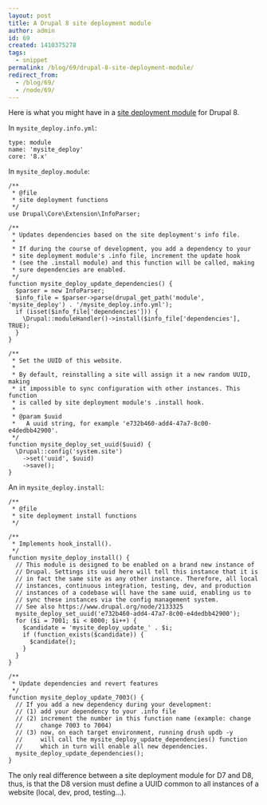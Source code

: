 ```yaml
---
layout: post
title: A Drupal 8 site deployment module
author: admin
id: 69
created: 1410375278
tags:
  - snippet
permalink: /blog/69/drupal-8-site-deployment-module/
redirect_from:
  - /blog/69/
  - /node/69/
---
```

Here is what you might have in a [site deployment module](http://blog.dcycle.com/blog/44/what-site-deployment-module) for Drupal 8.

In `mysite_deploy.info.yml`:

    type: module
    name: 'mysite_deploy'
    core: '8.x'

In `mysite_deploy.module`:

    /**
     * @file
     * site deployment functions
     */
    use Drupal\Core\Extension\InfoParser;

    /**
     * Updates dependencies based on the site deployment's info file.
     *
     * If during the course of development, you add a dependency to your
     * site deployment module's .info file, increment the update hook
     * (see the .install module) and this function will be called, making
     * sure dependencies are enabled.
     */
    function mysite_deploy_update_dependencies() {
      $parser = new InfoParser;
      $info_file = $parser->parse(drupal_get_path('module', 'mysite_deploy') . '/mysite_deploy.info.yml');
      if (isset($info_file['dependencies'])) {
        \Drupal::moduleHandler()->install($info_file['dependencies'], TRUE);
      }
    }

    /**
     * Set the UUID of this website.
     *
     * By default, reinstalling a site will assign it a new random UUID, making
     * it impossible to sync configuration with other instances. This function
     * is called by site deployment module's .install hook.
     *
     * @param $uuid
     *   A uuid string, for example 'e732b460-add4-47a7-8c00-e4dedbb42900'.
     */
    function mysite_deploy_set_uuid($uuid) {
      \Drupal::config('system.site')
        ->set('uuid', $uuid)
        ->save();
    }

An in  `mysite_deploy.install`:

    /**
     * @file
     * site deployment install functions
     */

    /**
     * Implements hook_install().
     */
    function mysite_deploy_install() {
      // This module is designed to be enabled on a brand new instance of
      // Drupal. Settings its uuid here will tell this instance that it is
      // in fact the same site as any other instance. Therefore, all local
      // instances, continuous integration, testing, dev, and production
      // instances of a codebase will have the same uuid, enabling us to
      // sync these instances via the config management system.
      // See also https://www.drupal.org/node/2133325
      mysite_deploy_set_uuid('e732b460-add4-47a7-8c00-e4dedbb42900');
      for ($i = 7001; $i < 8000; $i++) {
        $candidate = 'mysite_deploy_update_' . $i;
        if (function_exists($candidate)) {
          $candidate();
        }
      }
    }

    /**
     * Update dependencies and revert features
     */
    function mysite_deploy_update_7003() {
      // If you add a new dependency during your development:
      // (1) add your dependency to your .info file
      // (2) increment the number in this function name (example: change
      //     change 7003 to 7004)
      // (3) now, on each target environment, running drush updb -y
      //     will call the mysite_deploy_update_dependencies() function
      //     which in turn will enable all new dependencies.
      mysite_deploy_update_dependencies();
    }

The only real difference between a site deployment module for D7 and D8, thus, is that the D8 version must define a UUID common to all instances of a website (local, dev, prod, testing...).
